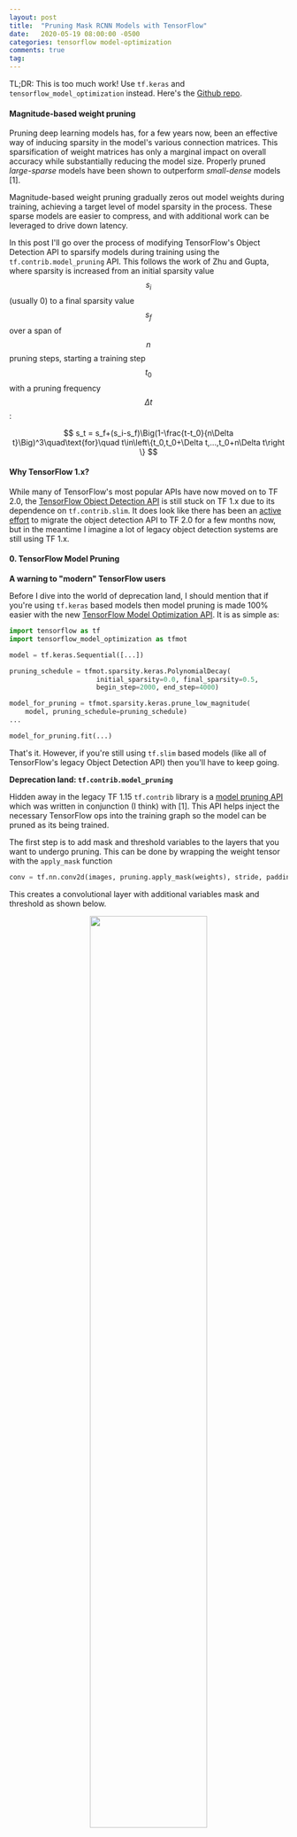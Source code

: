 ```yaml
---
layout: post
title:  "Pruning Mask RCNN Models with TensorFlow"
date:   2020-05-19 08:00:00 -0500
categories: tensorflow model-optimization
comments: true
tag:
---
```


TL;DR: This is too much work! Use `tf.keras` and `tensorflow_model_optimization` instead. Here's the [Github repo](https://github.com/panchgonzalez/tf_object_detection_pruning).

#### Magnitude-based weight pruning

Pruning deep learning models has, for a few years now, been an effective way of inducing
sparsity in the model's various connection matrices. This sparsification of weight matrices
has only a marginal impact on overall accuracy while substantially reducing the model size.
Properly pruned *large-sparse* models have been shown to outperform *small-dense* models [1].

Magnitude-based weight pruning gradually zeros out model weights during training, achieving
a target level of model sparsity in the process. These sparse models are easier to compress,
and with additional work can be leveraged to drive down latency.

In this post I'll go over the process of modifying TensorFlow's Object Detection API to
sparsify models during training using the `tf.contrib.model_pruning` API. This
follows the work of Zhu and Gupta, where sparsity is increased from an initial sparsity
value $$ s_i $$ (usually 0) to a final sparsity value $$ s_f $$ over a span of $$ n $$
pruning steps, starting a training step $$ t_0 $$ with a pruning frequency $$ \Delta t $$:

$$
s_t = s_f+(s_i-s_f)\Big(1-\frac{t-t_0}{n\Delta t}\Big)^3\quad\text{for}\quad t\in\left\{t_0,t_0+\Delta t,...,t_0+n\Delta t\right \}
$$


#### Why TensorFlow 1.x?

While many of TensorFlow's most popular APIs have now moved on to TF 2.0, the
[TensorFlow Object Detection
API](https://github.com/tensorflow/models/tree/master/research/object_detection) is
still stuck on TF 1.x due to its dependence on `tf.contrib.slim`. It does look like
there has been an [active
effort](https://github.com/tensorflow/models/issues/6423#issuecomment-600925072) to
migrate the object detection API to TF 2.0 for a few months now, but in the meantime I
imagine a lot of legacy object detection systems are still using TF 1.x.

#### 0. TensorFlow Model Pruning

**A warning to "modern" TensorFlow users**

Before I dive into the world of deprecation land, I should mention that if you're using `tf.keras`
based models then model pruning is made 100% easier with the new [TensorFlow Model Optimization
API](https://www.tensorflow.org/model_optimization). It is as simple as:

```python
import tensorflow as tf
import tensorflow_model_optimization as tfmot

model = tf.keras.Sequential([...])

pruning_schedule = tfmot.sparsity.keras.PolynomialDecay(
                      initial_sparsity=0.0, final_sparsity=0.5,
                      begin_step=2000, end_step=4000)

model_for_pruning = tfmot.sparsity.keras.prune_low_magnitude(
    model, pruning_schedule=pruning_schedule)
...

model_for_pruning.fit(...)
```
That's it. However, if you're still using `tf.slim` based models (like all of TensorFlow's
legacy Object Detection API) then you'll have to keep going.

**Deprecation land: `tf.contrib.model_pruning`**

Hidden away in the legacy TF 1.15 `tf.contrib` library is a [model pruning API](https://github.com/tensorflow/tensorflow/tree/r1.15/tensorflow/contrib/model_pruning) which was written
in conjunction (I think) with [1]. This API helps inject the necessary TensorFlow ops into
the training graph so the model can be pruned as its being trained.

The first step is to add mask and threshold variables to the layers that you want to undergo
pruning. This can be done by wrapping the weight tensor with the `apply_mask` function

```python
conv = tf.nn.conv2d(images, pruning.apply_mask(weights), stride, padding)
```

This creates a convolutional layer with additional variables mask and threshold as shown below.

<p align="center">
<img width="65%" src="{{ site.url }}/img/masked_conv.png" />
</p>

Alternatively, you can use one of the provided TensorFlow layer variants with the
auxiliary variables built in:

- `layers.masked_conv2d`
- `layers.masked_fully_connected`
- `rnn_cells.MaskedLSTMCell`

The second step is to add ops to the training graph that monitor the distribution of
layer's weight magnitudes and determine the layer threshold, such that masking all the
weights below this threshold achieves the sparsity level desired for the current
training step. This can be achieved as follows

```python
tf.app.flags.DEFINE_string(
    'pruning_hparams', '',
    """Comma separated list of pruning-related hyperparameters""")

with tf.graph.as_default():

  # Create global step variable
  global_step = tf.train.get_or_create_global_step()

  # Parse pruning hyperparameters
  pruning_hparams = pruning.get_pruning_hparams().parse(FLAGS.pruning_hparams)

  # Create a pruning object using the pruning specification
  p = pruning.Pruning(pruning_hparams, global_step=global_step)

  # Add conditional mask update op. Executing this op will update all
  # the masks in the graph if the current global step is in the range
  # [begin_pruning_step, end_pruning_step] as specified by the pruning spec
  mask_update_op = p.conditional_mask_update_op()

  # Add summaries to keep track of the sparsity in different layers during training
  p.add_pruning_summaries()

  with tf.train.MonitoredTrainingSession(...) as mon_sess:
    # Run the usual training op in the tf session
    mon_sess.run(train_op)

    # Update the masks by running the mask_update_op
    mon_sess.run(mask_update_op)
```

#### 1. TF-slim

As an example, let's say we want to sparsify an InceptionV2 based model.

First I'll need to define the default arg scope for the masked inception model in
`models/research/slim/nets/inception_utils.py` by adding the following function

```python
def masked_inception_arg_scope(weight_decay=0.00004,
                               use_batch_norm=True,
                               batch_norm_decay=0.9997,
                               batch_norm_epsilon=0.001,
                               activation_fn=tf.nn.relu,
                               batch_norm_updates_collections=tf.GraphKeys.UPDATE_OPS,
                               batch_norm_scale=False):
  """Defines the default arg scope for masked inception models.

  Args:
    weight_decay: The weight decay to use for regularizing the model.
    use_batch_norm: "If `True`, batch_norm is applied after each convolution.
    batch_norm_decay: Decay for batch norm moving average.
    batch_norm_epsilon: Small float added to variance to avoid dividing by zero
      in batch norm.
    activation_fn: Activation function for conv2d.
    batch_norm_updates_collections: Collection for the update ops for
      batch norm.
    batch_norm_scale: If True, uses an explicit `gamma` multiplier to scale the
      activations in the batch normalization layer.

  Returns:
    An `arg_scope` to use for the inception models.
  """
  batch_norm_params = {
      # Decay for the moving averages.
      'decay': batch_norm_decay,
      # epsilon to prevent 0s in variance.
      'epsilon': batch_norm_epsilon,
      # collection containing update_ops.
      'updates_collections': batch_norm_updates_collections,
      # use fused batch norm if possible.
      'fused': None,
      'scale': batch_norm_scale,
  }
  if use_batch_norm:
    normalizer_fn = slim.batch_norm
    normalizer_params = batch_norm_params
  else:
    normalizer_fn = None
    normalizer_params = {}
  # Set weight_decay for weights in Conv and FC layers.
  with slim.arg_scope(
    [model_pruning.masked_conv2d, model_pruning.masked_fully_connected],
    weights_regularizer=slim.l2_regularizer(weight_decay)):
    with slim.arg_scope(
        [model_pruning.masked_conv2d],
        weights_initializer=slim.variance_scaling_initializer(),
        activation_fn=activation_fn,
        normalizer_fn=normalizer_fn,
        normalizer_params=normalizer_params) as sc:
      return sc

```
For an InceptionV2 model endowed with model pruning create a new `masked_inception_v2.py`
model backbone using the model pruning's `layers.masked_conv2d` layer. The simplest way
to do this is make a copy of `models/research/slim/nets/inception_v2.py` and replace all
instances of `slim.conv2d` with `model_pruning.masked_conv2d`

```python
"""Contains the definition for inception v2 with masked layers."""
from __future__ import absolute_import
from __future__ import division
from __future__ import print_function

import tensorflow as tf

from nets import inception_utils

slim = tf.contrib.slim
model_pruning = tf.contrib.model_pruning
trunc_normal = lambda stddev: tf.truncated_normal_initializer(0.0, stddev)


def masked_inception_v2_base(...):

  ...

  with tf.variable_scope(scope, 'InceptionV2', [inputs]):
    with slim.arg_scope(
        [model_pruning.masked_conv2d, slim.max_pool2d, slim.avg_pool2d],
        stride=1,
        padding='SAME',
        data_format=data_format):

        ...

        net = model_pruning.masked_conv2d(
            inputs,
            depth(64), [7, 7],
            stride=2,
            weights_initializer=trunc_normal(1.0),
            scope=end_point)
  ...

def masked_inception_v2(...):

  ...

  with tf.variable_scope(scope, 'InceptionV2', [inputs], reuse=reuse) as scope:
    with slim.arg_scope([slim.batch_norm, slim.dropout],
                        is_training=is_training):
      net, end_points = masked_inception_v2_base(
          inputs, scope=scope, min_depth=min_depth,
          depth_multiplier=depth_multiplier)

      ...

      logits = model_pruning.masked_conv2d(
            net, num_classes, [1, 1], activation_fn=None,
            normalizer_fn=None, scope='Conv2d_1c_1x1')
  ...

masked_inception_v2.default_image_size = 224

```
Finally, add a reference to the masked InceptionV2 arg scope at the end of
the `masked_inception_v2.py` file
```python
masked_inception_v2_arg_scope = inception_utils.masked_inception_arg_scope
```

#### 2. Object Detection API

Let's say we want to train and sparsify an InceptionV2-based Mask R-CNN model. With the
`tf.slim`-based InceptionV2 backbone done all I need to do is:

1. Finish specifying the model architecture using `model_pruning.masked_conv2d` and,
2. Add additional hooks that monitor and prune the weight matrices as train.

**Mask R-CNN with Model Pruning**

Here I need to create a masked version of the Faster RCNN feature extractor using the
model pruning API's `model_pruning.masked_conv2d` layers. Similar to the InceptionV2
backbone above, the easiest way is to copy the existing `FasterRCNNInceptionV2FeatureExtractor`
in `faster_rcnn_inception_v2_feature_extractot.py` and create a masked version, replacing
all instances of `slim.conv2d` with `model_pruning.masked_conv2d`

```python
import tensorflow as tf
from tensorflow.contrib import slim as contrib_slim

from object_detection.meta_architectures import faster_rcnn_meta_arch
from nets import inception_v2
from nets import masked_inception_v2

slim = contrib_slim
model_pruning = tf.contrib.model_pruning

class FasterRCNNMaskedInceptionV2FeatureExtractor(
    faster_rcnn_meta_arch.FasterRCNNFeatureExtractor):
  """Faster R-CNN Masked Inception V2 feature extractor implementation.

  This variant uses a masked version of InceptionV2 which contains both
  auxiliary mask and threshold variables at each layer which will be used for
  model sparsification during training.
  """
  ...

  def _extract_proposal_features(...):

    ...

    with tf.control_dependencies([shape_assert]):
      with tf.variable_scope('InceptionV2',
                             reuse=self._reuse_weights) as scope:
        with _batch_norm_arg_scope(
          [model_pruning.masked_conv2d, slim.separable_conv2d],
          batch_norm_scale=True, train_batch_norm=self._train_batch_norm):
          _, activations = masked_inception_v2.masked_inception_v2_base(
              preprocessed_inputs,
              final_endpoint='Mixed_4e',
              min_depth=self._min_depth,
              depth_multiplier=self._depth_multiplier,
              scope=scope)

    return activations['Mixed_4e'], activations

  ...

  def _extract_box_classifier_features(...):

    ...

    with tf.variable_scope('InceptionV2', reuse=self._reuse_weights):
      with slim.arg_scope(
          [model_pruning.masked_conv2d, slim.max_pool2d, slim.avg_pool2d],
          stride=1,
          padding='SAME',
          data_format=data_format):
        with _batch_norm_arg_scope(
          [model_pruning.masked_conv2d, slim.separable_conv2d],
          batch_norm_scale=True, train_batch_norm=self._train_batch_norm):

          with tf.variable_scope('Mixed_5a'):
            with tf.variable_scope('Branch_0'):
              branch_0 = model_pruning.masked_conv2d(
                  net, depth(128), [1, 1],
                  weights_initializer=trunc_normal(0.09),
                  scope='Conv2d_0a_1x1')
              branch_0 = model_pruning.masked_conv2d(
                branch_0, depth(192), [3, 3], stride=2, scope='Conv2d_1a_3x3')
      ...
```

**Model Pruning Hook**

Since the Object Detection API models are trained using the `tf.Estimator` framework, the
best way to monitor and prune the models during training is to write a custom `ModelPruningHook`
that wraps the `model_pruning.Pruning` object and calls the`Pruning.conditional_mask_update_op`.

After a deep dive through the often scant TensorFlow API documentation and even deeper
dive through the TensorFlow source code, here's the hook that seems to get the job done

```python
class ModelPruningHook(tf.train.SessionRunHook):
  """Updates model pruning masks and thresholds during training."""

  def __init__(self, target_sparsity, start_step, end_step):
    """Initializes a `ModelPruningHook`.

    This hooks updates masks to a specified sparsity over a certain number of
    training steps.

    Args:
      target_sparsity: float between 0 and 1 with desired sparsity
      start_step: int step to start pruning
      end_step: int step to end pruning
    """
    tf.logging.info("Create ModelPruningHook.")
    self.pruning_hparams = self._get_pruning_hparams(
      target_sparsity=target_sparsity,
      start_step=start_step,
      end_step=end_step
    )

  def begin(self):
    """Called once before using the session.
    When called, the default graph is the one that will be launched in the
    session.  The hook can modify the graph by adding new operations to it.
    After the `begin()` call the graph will be finalized and the other callbacks
    can not modify the graph anymore. Second call of `begin()` on the same
    graph, should not change the graph.
    """
    self.global_step_tensor = tf.train.get_global_step()
    self.mask_update_op = self._get_mask_update_op()

  def after_run(self, run_context, run_values):
    """Called after each call to run().
    The `run_values` argument contains results of requested ops/tensors by
    `before_run()`.
    The `run_context` argument is the same one send to `before_run` call.
    `run_context.request_stop()` can be called to stop the iteration.
    If `session.run()` raises any exceptions then `after_run()` is not called.
    Args:
      run_context: A `SessionRunContext` object.
      run_values: A SessionRunValues object.
    """
    run_context.session.run(self.mask_update_op)

  def _get_mask_update_op(self):
    """Fetches model pruning mask update op."""
    graph = tf.get_default_graph()
    with graph.as_default():
      pruning = model_pruning.Pruning(
        self.pruning_hparams,
        global_step=self.global_step_tensor
      )
      mask_update_op = pruning.conditional_mask_update_op()
      pruning.add_pruning_summaries()
      return mask_update_op

  def _get_pruning_hparams(self,
                           target_sparsity=0.5,
                           start_step=0,
                           end_step=-1):
    """Get pruning hyperparameters with updated values.

    Args:
      target_sparsity: float between 0 and 1 with desired sparsity
      start_step: int step to start pruning
      end_step: int step to end pruning
    """
    pruning_hparams = model_pruning.get_pruning_hparams()

    # Set the target sparsity
    pruning_hparams.target_sparsity = target_sparsity

    # Set begin pruning step
    pruning_hparams.begin_pruning_step = start_step
    pruning_hparams.sparsity_function_begin_step = start_step

    # Set final pruning step
    pruning_hparams.end_pruning_step = end_step
    pruning_hparams.sparsity_function_end_step = end_step

    return pruning_hparams
```

I tucked this class into `object_detection/hooks/train_hooks.py`.

**Wrapping up**

Finally, just make sure you're instantiating the model pruning hook and pass it to the
`tf.estimator.EstimatorSpec` creation function

```python
# Instantiate hook
model_pruning_hook = train_hooks.ModelPruningHook(
    target_sparsity=FLAGS.sparsity,
    start_step=FLAGS.pruning_start_step,
    end_step=FLAGS.pruning_end_step
)
hooks = [model_pruning_hook]

# Create train and eval specs
train_spec, eval_specs = model_lib.create_train_and_eval_specs(
    train_input_fn,
    eval_input_fns,
    eval_on_train_input_fn,
    predict_input_fn,
    train_steps,
    eval_on_train_data=False,
    hooks=hooks,
    throttle_secs=FLAGS.throttle_secs)
```

#### 3. Model Pruning Patch

After training a sparsified object detection model, you'll probably want to export the
training graph without the pruning nodes. However, the `strip_pruning_vars` utility
provided by the Model Pruning API doesn't quite work off-the-shelf with the object
detection models.

Essentially, an `InvalidArgumentError` is thrown at  when extracting the masked weights
at `strip_pruning_vars_lib._get_masked_weights()` because we're converting the
`image_tensor` placeholder to a constant without initializing them first. This is solved
by passing a dummy value to input tensor

```python
def _get_masked_weights(input_graph_def):
   """Extracts masked_weights from the graph as a dict of {var_name:ndarray}."""
   input_graph = ops.Graph()
   with input_graph.as_default():
     importer.import_graph_def(input_graph_def, name='')

     with session.Session(graph=input_graph) as sess:
       masked_weights_dict = {}
       for node in input_graph_def.node:
         if 'masked_weight' in node.name:
           masked_weight_val = sess.run(
               sess.graph.get_tensor_by_name(_tensor_name(node.name)),
               feed_dict={"image_tensor:0": np.zeros((1,1,1,1))}) #### Add feed_dict for input placeholder
           logging.info(
               '%s has %d values, %1.2f%% zeros \n', node.name,
               np.size(masked_weight_val),
               100 - float(100 * np.count_nonzero(masked_weight_val)) /
               np.size(masked_weight_val))
           masked_weights_dict.update({node.name: masked_weight_val})
   return masked_weights_dict
```

#### 3. Training

To train, just add the additional model pruning flags to `model_main.py`

- `--sparsity`: target sparsity level
- `--pruning_start_step`: start pruning at this training step
- `--pruning_start_step`: stop pruning at this training step

and train as per usual:

```bash
python ${OBJECT_DETECTION_PATH}/object_detection/model_main.py \
    --pipeline_config_path=${PIPELINE_CONFIG_PATH} \
    --model_dir=${MODEL_DIR} \
    --sample_1_of_n_eval_examples=$SAMPLE_1_OF_N_EVAL_EXAMPLES \
    --alsologtostderrcd ../ \
    --throttle_secs=2100 \
    --sparsity=0.85 \
    --pruning_start_step=100000 \
    --pruning_end_step=200000
```

#### References

1. Michael Zhu and Suyog Gupta, “To prune, or not to prune: exploring the efficacy of pruning for model compression”, *2017 NIPS Workshop on Machine Learning of Phones and other Consumer Devices* (https://arxiv.org/pdf/1710.01878.pdf)
2. TensorFlow Model Pruning API: https://github.com/tensorflow/tensorflow/tree/r1.15/tensorflow/contrib/model_pruning
